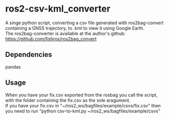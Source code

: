 # ros2-csv-kml_converter
A singe python script, converting a csv file generated with ros2bag-convert containing a GNSS trajectory, to .kml to view it using Google Earth.  \
The ros2bag-converter is available at the author's github: https://github.com/fishros/ros2bag_convert  
## Dependencies
pandas 
## Usage
When you have your fix.csv exported from the rosbag you call the script, with the folder containing the fix.csv as the sole aragument.\
If you have your fix.csv in "~/ros2_ws/bagfiles/example/csvs/fix.csv" then you need to run  "python csv-to-kml.py ~/ros2_ws/bagfiles/example/csvs"
